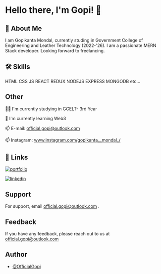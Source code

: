 
# Hello there, I'm Gopi! 👋



## 🚀 About Me
I am Gopikanta Mondal, currently studing in Government College of Engineering and Leather Technology (2022-'26). I am a passionate MERN Stack developer. Looking forward to freelancing.


## 🛠 Skills
HTML CSS JS REACT REDUX NODEJS EXPRESS MONGODB etc...


## Other
👩‍💻 I'm currently studying in GCELT- 3rd Year

🧠 I'm currently learning Web3

📫 E-mail: official.gopi@outlook.com
    
📫 Instagram: www.instagram.com/gopikanta__mondal_/
    


## 🔗 Links
[![portfolio](https://img.shields.io/badge/my_portfolio-000?style=for-the-badge&logo=ko-fi&logoColor=white)](https://devofficialgopi.online/)


[![linkedin](https://img.shields.io/badge/linkedin-0A66C2?style=for-the-badge&logo=linkedin&logoColor=white)](https://www.linkedin.com/)





## Support

For support, email official.gopi@outlook.com .


## Feedback

If you have any feedback, please reach out to us at official.gopi@outlook.com


## Author

- [@OfficialGopi](https://www.github.com/OfficialGopi)

